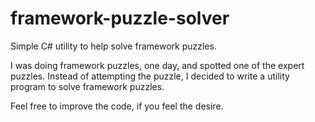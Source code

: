 # framework-puzzle-solver
Simple C# utility to help solve framework puzzles.

I was doing framework puzzles, one day, and spotted one of the expert puzzles. Instead of attempting the puzzle, 
I decided to write a utility program to solve framework puzzles.

Feel free to improve the code, if you feel the desire.

